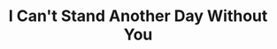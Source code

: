 ---
title: I Can't Stand Another Day Without You
year: 1991
writer: Robby Valentine
composer: Robby Valentine
---